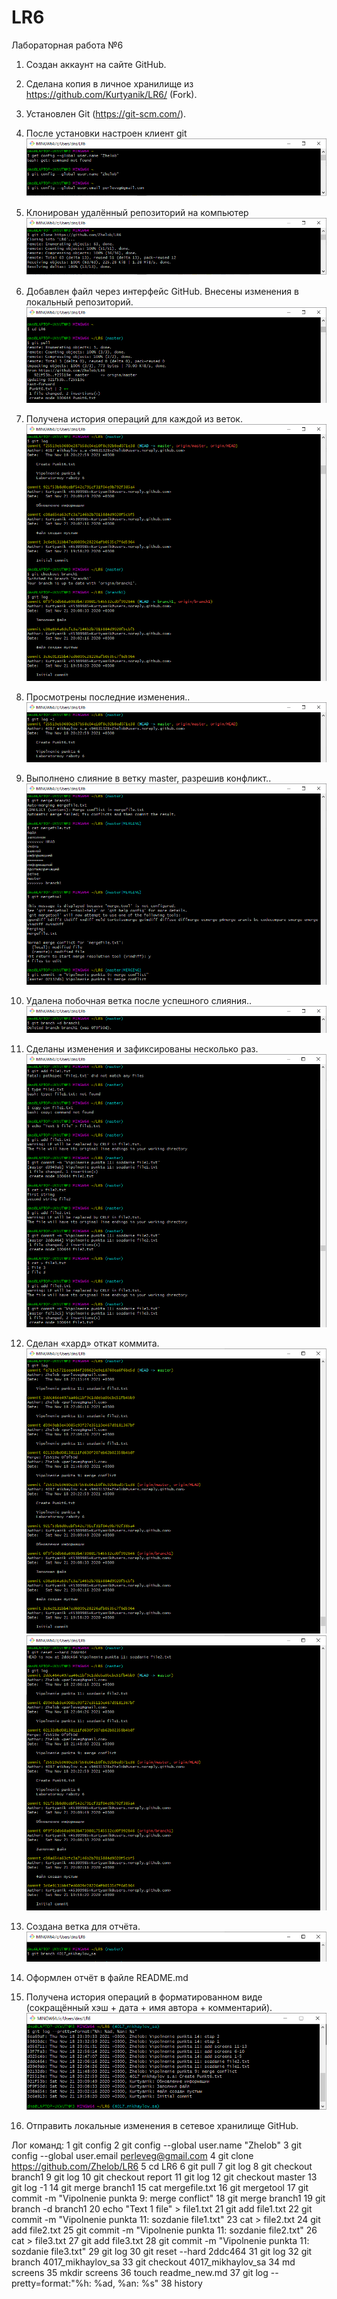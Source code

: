 # LR6

Лабораторная работа №6

1.  Создан аккаунт на сайте GitHub. 

2.  Сделана  копия  в  личное  хранилище  из 
https://github.com/Kurtyanik/LR6/ (Fork). 

3.  Установлен Git (https://git-scm.com/). 

4.  После установки настроен клиент git\
![Screenshot](screens/1.png)

5.  Клонирован удалённый репозиторий на компьютер\
![Screenshot](screens/2.png)

6.  Добавлен  файл  через  интерфейс  GitHub.  Внесены  изменения  в локальный репозиторий.\
![Screenshot](screens/4.png) 

7.  Получена история операций для каждой из веток.\
![Screenshot](screens/5.png)

8.  Просмотрены последние изменения..\
![Screenshot](screens/6.png) 

9.  Выполнено  слияние  в  ветку  master,  разрешив  конфликт..\
![Screenshot](screens/7.png)

10.  Удалена побочная ветка после успешного слияния..\
![Screenshot](screens/8.png)
 
11.  Сделаны  изменения  и  зафиксированы несколько раз.\
![Screenshot](screens/9.png) 

12.  Сделан «хард» откат коммита.\
![Screenshot](screens/10.png)
![Screenshot](screens/11.png)

13.  Создана ветка для отчёта.\
![Screenshot](screens/12.png) 

14.  Оформлен  отчёт  в  файле  README.md 

 
15.  Получена  история  операций  в  форматированном  виде  (сокращённый хэш  +  дата  +  имя  автора  +  комментарий).\
![Screenshot](screens/13.png) 

16.  Отправить  локальные  изменения  в  сетевое  хранилище  GitHub.

Лог команд:
    1  git config
    2  git config --global user.name "Zhelob"
    3  git config --global user.email perleveg@gmail.com
    4  git clone https://github.com/Zhelob/LR6
    5  cd LR6
    6  git pull
    7  git log
    8  git checkout branch1
    9  git log
    10  git checkout report
    11  git log
    12  git checkout master
    13  git log -1
    14  git merge branch1
    15  cat mergefile.txt
    16  git mergetool
    17  git commit -m "Vipolnenie punkta 9: merge conflict"
    18  git merge branch1
    19  git branch -d branch1
    20  echo "Text 1 file" > file1.txt
    21  git add file1.txt
    22  git commit -m "Vipolnenie punkta 11: sozdanie file1.txt"
    23  cat > file2.txt
    24  git add file2.txt
    25  git commit -m "Vipolnenie punkta 11: sozdanie file2.txt"
    26  cat > file3.txt
    27  git add file3.txt
    28  git commit -m "Vipolnenie punkta 11: sozdanie file3.txt"
    29  git log
    30  git reset --hard 2ddc464
    31  git log
    32  git branch 4017_mikhaylov_sa
    33  git checkout 4017_mikhaylov_sa
    34  md screens
    35  mkdir screens
    36  touch readme_new.md
    37  git log --pretty=format:"%h: %ad, %an: %s"
    38  history
